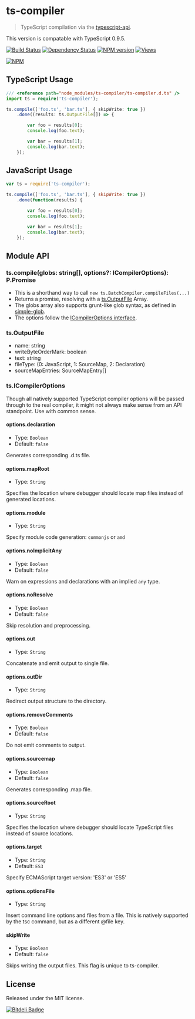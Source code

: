 # ts-compiler

> TypeScript compilation via the [typescript-api][].

This version is compatable with TypeScript 0.9.5.

[![Build Status][]](http://travis-ci.org/jedmao/ts-compiler)
[![Dependency Status][]](https://gemnasium.com/jedmao/ts-compiler)
[![NPM version][]](http://badge.fury.io/js/ts-compiler)
[![Views][]](https://sourcegraph.com/github.com/jedmao/ts-compiler)

[![NPM][]](https://nodei.co/npm/ts-compiler/)


## TypeScript Usage

```ts
/// <reference path="node_modules/ts-compiler/ts-compiler.d.ts" />
import ts = require('ts-compiler');

ts.compile(['foo.ts', 'bar.ts'], { skipWrite: true })
    .done((results: ts.OutputFile[]) => {

        var foo = results[0];
        console.log(foo.text);

        var bar = results[1];
        console.log(bar.text);
    });
```


## JavaScript Usage

```js
var ts = require('ts-compiler');

ts.compile(['foo.ts', 'bar.ts'], { skipWrite: true })
    .done(function(results) {

        var foo = results[0];
        console.log(foo.text);

        var bar = results[1];
        console.log(bar.text);
    });
```


## Module API


### ts.compile(globs: string[], options?: ICompilerOptions): P.Promise

- This is a shorthand way to call `new ts.BatchCompiler.compileFiles(...)`
- Returns a promise, resolving with a [ts.OutputFile](#tsoutputfile) Array.
- The globs array also supports grunt-like glob syntax, as defined in [simple-glob][].
- The options follow the [ICompilerOptions interface](#tsicompileroptions).


### ts.OutputFile

- name: string
- writeByteOrderMark: boolean
- text: string
- fileType: (0: JavaScript, 1: SourceMap, 2: Declaration)
- sourceMapEntries: SourceMapEntry[]


### ts.ICompilerOptions

Though all natively supported TypeScript compiler options will be passed through to the real compiler, it might not always make sense from an API standpoint. Use with common sense.


#### options.declaration
- Type: `Boolean`
- Default: `false`

Generates corresponding .d.ts file.

#### options.mapRoot
- Type: `String`

Specifies the location where debugger should locate map files instead of generated locations.

#### options.module
- Type: `String`

Specify module code generation: `commonjs` or `amd`

#### options.noImplicitAny
- Type: `Boolean`
- Default: `false`

Warn on expressions and declarations with an implied `any` type.

#### options.noResolve
- Type: `Boolean`
- Default: `false`

Skip resolution and preprocessing.

#### options.out
- Type: `String`

Concatenate and emit output to single file.

#### options.outDir
- Type: `String`

Redirect output structure to the directory.

#### options.removeComments
- Type: `Boolean`
- Default: `false`

Do not emit comments to output.

#### options.sourcemap
- Type: `Boolean`
- Default: `false`

Generates corresponding .map file.

#### options.sourceRoot
- Type: `String`

Specifies the location where debugger should locate TypeScript files instead of source locations.

#### options.target
- Type: `String`
- Default: `ES3`

Specify ECMAScript target version: 'ES3' or 'ES5'

#### options.optionsFile
- Type: `String`

Insert command line options and files from a file. This is natively supported by the tsc command, but as a different @file key.

#### skipWrite
- Type: `Boolean`
- Default: `false`

Skips writing the output files. This flag is unique to ts-compiler.


## License

Released under the MIT license.

[![Bitdeli Badge](https://d2weczhvl823v0.cloudfront.net/jedmao/ts-compiler/trend.png)](https://bitdeli.com/free "Bitdeli Badge")


[typescript-api]: https://github.com/jedmao/typescript-api
[Build Status]: https://secure.travis-ci.org/jedmao/ts-compiler.png?branch=master
[Dependency Status]: https://gemnasium.com/jedmao/ts-compiler.png
[NPM version]: https://badge.fury.io/js/ts-compiler.png
[Views]: https://sourcegraph.com/api/repos/github.com/jedmao/ts-compiler/counters/views-24h.png
[NPM]: https://nodei.co/npm/ts-compiler.png?downloads=true
[simple-glob]: https://github.com/jedmao/simple-glob
